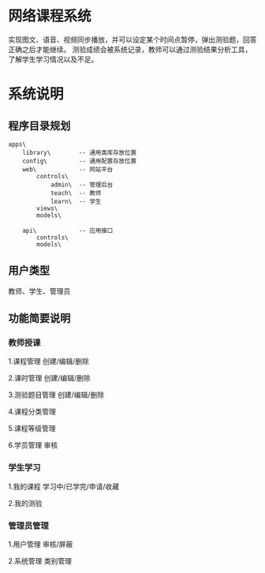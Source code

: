 网络课程系统
======

实现图文、语音、视频同步播放，并可以设定某个时间点暂停，弹出测验题，回答正确之后才能继续。
测验成绩会被系统记录，教师可以通过测验结果分析工具，了解学生学习情况以及不足。

系统说明
======

程序目录规划
------
```code
apps\
	library\		-- 通用类库存放位置
	config\			-- 通用配置存放位置
	web\			-- 网站平台
		controls\
			admin\	-- 管理后台
			teach\	-- 教师
			learn\	-- 学生
		views\
		models\
		
	api\			-- 应用接口
		controls\
		models\
```

用户类型
------

教师、学生、管理员

功能简要说明
------

### 教师授课

1.课程管理
创建/编辑/删除

2.课时管理
创建/编辑/删除

3.测验题目管理
创建/编辑/删除

4.课程分类管理

5.课程等级管理

6.学员管理
审核


### 学生学习

1.我的课程
学习中/已学完/申请/收藏

2.我的测验


### 管理员管理

1.用户管理
审核/屏蔽

2.系统管理
类别管理
